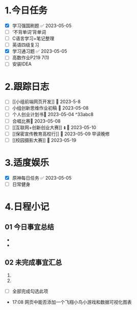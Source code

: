 # 1.今日任务

- [x] 学习强国刷题 ✅ 2023-05-05
- [ ] ‘不背单词’背单词
- [ ] C语言学习+笔记整理 
- [ ] 英语四级复习
- [x] 学习通习题 ✅ 2023-05-05
- [ ] 高数作业P219 7(1)
- [ ] 安装IDEA  

# 2.跟踪日志

- [ ] [[小组前端网页开发]] 📅 2023-5-8 
- [ ] 小组创新思维作业初稿 📅 2023-05-08
- [ ] 个人创业计划书📅 2023-05-04 ^33abc8
- [ ] 合唱比赛📅 2023-05-08
- [ ] [[互联网+创新创业大赛]] ⏫ 📅 2023-05-10
- [ ] [[保密宣传教育高校行]] 📅 2023-05-09 早读晚修
- [ ] [[校园摄影大赛]] 📅 2023-05-19 

# 3.适度娱乐

- [x] 原神每日任务 ✅ 2023-05-05
- [ ] 日常健身

# 4.日程小记

## 01 今日事宜总结

- 
- 

## 02 未完成事宜汇总

1. 
2. 

- [ ] 全部完成勾选此项




- 17:08 网页中能否添加一个飞翔小鸟小游戏和数据可视化图表